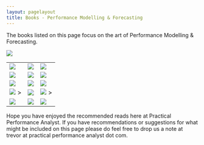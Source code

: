 ```yaml
---
layout: pagelayout
title: Books - Performance Modelling & Forecasting
---
```


The books listed on this page focus on the art of Performance Modelling & Forecasting. 

<table>
<tr>
<td>
<a target="_blank"  href="https://www.amazon.com/gp/product/0471503363/ref=as_li_tl?ie=UTF8&camp=1789&creative=9325&creativeASIN=0471503363&linkCode=as2&tag=practperfoana-20&linkId=36e18044b65b9f47e1f221fe6b270ce9"><img border="0" src="//ws-na.amazon-adsystem.com/widgets/q?_encoding=UTF8&MarketPlace=US&ASIN=0471503363&ServiceVersion=20070822&ID=AsinImage&WS=1&Format=_SL250_&tag=practperfoana-20" ></a><img src="//ir-na.amazon-adsystem.com/e/ir?t=practperfoana-20&l=am2&o=1&a=0471503363" width="1" height="1" border="0" alt="" style="border:none !important; margin:0px !important;" />
</td>
<td>
<a target="_blank"  href="https://www.amazon.com/gp/product/3642225829/ref=as_li_tl?ie=UTF8&camp=1789&creative=9325&creativeASIN=3642225829&linkCode=as2&tag=practperfoana-20&linkId=e7efafb43554eb06d20a6cccbc04c9f4"><img border="0" src="//ws-na.amazon-adsystem.com/widgets/q?_encoding=UTF8&MarketPlace=US&ASIN=3642225829&ServiceVersion=20070822&ID=AsinImage&WS=1&Format=_SL250_&tag=practperfoana-20" ></a><img src="//ir-na.amazon-adsystem.com/e/ir?t=practperfoana-20&l=am2&o=1&a=3642225829" width="1" height="1" border="0" alt="" style="border:none !important; margin:0px !important;" />
</td>
<td>
<a target="_blank"  href="https://www.amazon.com/gp/product/059512674X/ref=as_li_tl?ie=UTF8&camp=1789&creative=9325&creativeASIN=059512674X&linkCode=as2&tag=practperfoana-20&linkId=a2e36480ba4a59a686c388c23a957cbd"><img border="0" src="//ws-na.amazon-adsystem.com/widgets/q?_encoding=UTF8&MarketPlace=US&ASIN=059512674X&ServiceVersion=20070822&ID=AsinImage&WS=1&Format=_SL250_&tag=practperfoana-20" ></a><img src="//ir-na.amazon-adsystem.com/e/ir?t=practperfoana-20&l=am2&o=1&a=059512674X" width="1" height="1" border="0" alt="" style="border:none !important; margin:0px !important;" />
</td>
</tr>

<tr>
<td>
<a target="_blank"  href="https://www.amazon.com/gp/product/0130906735/ref=as_li_tl?ie=UTF8&camp=1789&creative=9325&creativeASIN=0130906735&linkCode=as2&tag=practperfoana-20&linkId=aea2b8b0d24f132aefa40d4e1b7a28e5"><img border="0" src="//ws-na.amazon-adsystem.com/widgets/q?_encoding=UTF8&MarketPlace=US&ASIN=0130906735&ServiceVersion=20070822&ID=AsinImage&WS=1&Format=_SL250_&tag=practperfoana-20" ></a><img src="//ir-na.amazon-adsystem.com/e/ir?t=practperfoana-20&l=am2&o=1&a=0130906735" width="1" height="1" border="0" alt="" style="border:none !important; margin:0px !important;" />
</td>
<td>
<a target="_blank"  href="https://www.amazon.com/gp/product/1555582605/ref=as_li_tl?ie=UTF8&camp=1789&creative=9325&creativeASIN=1555582605&linkCode=as2&tag=practperfoana-20&linkId=55125fad26fa28b21295138bf1cb6a23"><img border="0" src="//ws-na.amazon-adsystem.com/widgets/q?_encoding=UTF8&MarketPlace=US&ASIN=1555582605&ServiceVersion=20070822&ID=AsinImage&WS=1&Format=_SL250_&tag=practperfoana-20" ></a><img src="//ir-na.amazon-adsystem.com/e/ir?t=practperfoana-20&l=am2&o=1&a=1555582605" width="1" height="1" border="0" alt="" style="border:none !important; margin:0px !important;" />
</td>
<td>
<a target="_blank"  href="https://www.amazon.com/gp/product/1590598024/ref=as_li_tl?ie=UTF8&camp=1789&creative=9325&creativeASIN=1590598024&linkCode=as2&tag=practperfoana-20&linkId=77ecd90c778479c25fb135774076e22d"><img border="0" src="//ws-na.amazon-adsystem.com/widgets/q?_encoding=UTF8&MarketPlace=US&ASIN=1590598024&ServiceVersion=20070822&ID=AsinImage&WS=1&Format=_SL250_&tag=practperfoana-20" ></a><img src="//ir-na.amazon-adsystem.com/e/ir?t=practperfoana-20&l=am2&o=1&a=1590598024" width="1" height="1" border="0" alt="" style="border:none !important; margin:0px !important;" />
</td>
</tr>

<tr>
<td>
<a target="_blank"  href="https://www.amazon.com/gp/product/0470462531/ref=as_li_tl?ie=UTF8&camp=1789&creative=9325&creativeASIN=0470462531&linkCode=as2&tag=practperfoana-20&linkId=9e73356b0f4d406f025c5748b047531d"><img border="0" src="//ws-na.amazon-adsystem.com/widgets/q?_encoding=UTF8&MarketPlace=US&ASIN=0470462531&ServiceVersion=20070822&ID=AsinImage&WS=1&Format=_SL250_&tag=practperfoana-20" ></a><img src="//ir-na.amazon-adsystem.com/e/ir?t=practperfoana-20&l=am2&o=1&a=0470462531" width="1" height="1" border="0" alt="" style="border:none !important; margin:0px !important;" />
</td>
<td>
<a target="_blank"  href="https://www.amazon.com/gp/product/1107027500/ref=as_li_tl?ie=UTF8&camp=1789&creative=9325&creativeASIN=1107027500&linkCode=as2&tag=practperfoana-20&linkId=726dac8c6a1eda2dd74fbada573f581f"><img border="0" src="//ws-na.amazon-adsystem.com/widgets/q?_encoding=UTF8&MarketPlace=US&ASIN=1107027500&ServiceVersion=20070822&ID=AsinImage&WS=1&Format=_SL250_&tag=practperfoana-20" ></a><img src="//ir-na.amazon-adsystem.com/e/ir?t=practperfoana-20&l=am2&o=1&a=1107027500" width="1" height="1" border="0" alt="" style="border:none !important; margin:0px !important;" />
</td>
<td>
<a target="_blank"  href="https://www.amazon.com/gp/product/0691140626/ref=as_li_tl?ie=UTF8&camp=1789&creative=9325&creativeASIN=0691140626&linkCode=as2&tag=practperfoana-20&linkId=9e71aa108f51e0f0ac0bd9105c5dad02"><img border="0" src="//ws-na.amazon-adsystem.com/widgets/q?_encoding=UTF8&MarketPlace=US&ASIN=0691140626&ServiceVersion=20070822&ID=AsinImage&WS=1&Format=_SL250_&tag=practperfoana-20" ></a><img src="//ir-na.amazon-adsystem.com/e/ir?t=practperfoana-20&l=am2&o=1&a=0691140626" width="1" height="1" border="0" alt="" style="border:none !important; margin:0px !important;" />
</td>
</tr>
<a target="_blank"  href="https://www.amazon.com/gp/product/0321833821/ref=as_li_tl?ie=UTF8&camp=1789&creative=9325&creativeASIN=0321833821&linkCode=as2&tag=practperfoana-20&linkId=e8972f8b8efbf9ef703784573a6bf583"><img border="0" src="//ws-na.amazon-adsystem.com/widgets/q?_encoding=UTF8&MarketPlace=US&ASIN=0321833821&ServiceVersion=20070822&ID=AsinImage&WS=1&Format=_SL250_&tag=practperfoana-20" ></a><img src="//ir-na.amazon-adsystem.com/e/ir?t=practperfoana-20&l=am2&o=1&a=0321833821" width="1" height="1" border="0" alt="" style="border:none !important; margin:0px !important;" />
<tr>
<td
<a target="_blank"  href="https://www.amazon.com/gp/product/0471491101/ref=as_li_tl?ie=UTF8&camp=1789&creative=9325&creativeASIN=0471491101&linkCode=as2&tag=practperfoana-20&linkId=53a4b9d244b9500098bf3e36b037a8f1"><img border="0" src="//ws-na.amazon-adsystem.com/widgets/q?_encoding=UTF8&MarketPlace=US&ASIN=0471491101&ServiceVersion=20070822&ID=AsinImage&WS=1&Format=_SL250_&tag=practperfoana-20" ></a><img src="//ir-na.amazon-adsystem.com/e/ir?t=practperfoana-20&l=am2&o=1&a=0471491101" width="1" height="1" border="0" alt="" style="border:none !important; margin:0px !important;" />
></td>
<td>
<a target="_blank"  href="https://www.amazon.com/gp/product/047149111X/ref=as_li_tl?ie=UTF8&camp=1789&creative=9325&creativeASIN=047149111X&linkCode=as2&tag=practperfoana-20&linkId=1877bf673e58589b62252a88778752ba"><img border="0" src="//ws-na.amazon-adsystem.com/widgets/q?_encoding=UTF8&MarketPlace=US&ASIN=047149111X&ServiceVersion=20070822&ID=AsinImage&WS=1&Format=_SL250_&tag=practperfoana-20" ></a><img src="//ir-na.amazon-adsystem.com/e/ir?t=practperfoana-20&l=am2&o=1&a=047149111X" width="1" height="1" border="0" alt="" style="border:none !important; margin:0px !important;" />
</td>
<td
<a target="_blank"  href="https://www.amazon.com/gp/product/0471555681/ref=as_li_tl?ie=UTF8&camp=1789&creative=9325&creativeASIN=0471555681&linkCode=as2&tag=practperfoana-20&linkId=cd8266d8420845032931dfa8f9acdf06"><img border="0" src="//ws-na.amazon-adsystem.com/widgets/q?_encoding=UTF8&MarketPlace=US&ASIN=0471555681&ServiceVersion=20070822&ID=AsinImage&WS=1&Format=_SL250_&tag=practperfoana-20" ></a><img src="//ir-na.amazon-adsystem.com/e/ir?t=practperfoana-20&l=am2&o=1&a=0471555681" width="1" height="1" border="0" alt="" style="border:none !important; margin:0px !important;" />
></td>
</tr>


<tr>
<td>
<a target="_blank"  href="https://www.amazon.com/gp/product/0471170836/ref=as_li_tl?ie=UTF8&camp=1789&creative=9325&creativeASIN=0471170836&linkCode=as2&tag=practperfoana-20&linkId=52c62f10c714e58933d899dc1e81392e"><img border="0" src="//ws-na.amazon-adsystem.com/widgets/q?_encoding=UTF8&MarketPlace=US&ASIN=0471170836&ServiceVersion=20070822&ID=AsinImage&WS=1&Format=_SL250_&tag=practperfoana-20" ></a><img src="//ir-na.amazon-adsystem.com/e/ir?t=practperfoana-20&l=am2&o=1&a=0471170836" width="1" height="1" border="0" alt="" style="border:none !important; margin:0px !important;" />
</td>
<td>
<a target="_blank"  href="https://www.amazon.com/gp/product/8126546387/ref=as_li_tl?ie=UTF8&camp=1789&creative=9325&creativeASIN=8126546387&linkCode=as2&tag=practperfoana-20&linkId=fc3a853e5cd83d1a2bc770a3ca74e7b4"><img border="0" src="//ws-na.amazon-adsystem.com/widgets/q?_encoding=UTF8&MarketPlace=US&ASIN=8126546387&ServiceVersion=20070822&ID=AsinImage&WS=1&Format=_SL250_&tag=practperfoana-20" ></a><img src="//ir-na.amazon-adsystem.com/e/ir?t=practperfoana-20&l=am2&o=1&a=8126546387" width="1" height="1" border="0" alt="" style="border:none !important; margin:0px !important;" />
</td>
<td>
<a target="_blank"  href="https://www.amazon.com/gp/product/1555582605/ref=as_li_tl?ie=UTF8&camp=1789&creative=9325&creativeASIN=1555582605&linkCode=as2&tag=practperfoana-20&linkId=87452c04ebe2a8dffc5696db95a962e7"><img border="0" src="//ws-na.amazon-adsystem.com/widgets/q?_encoding=UTF8&MarketPlace=US&ASIN=1555582605&ServiceVersion=20070822&ID=AsinImage&WS=1&Format=_SL250_&tag=practperfoana-20" ></a><img src="//ir-na.amazon-adsystem.com/e/ir?t=practperfoana-20&l=am2&o=1&a=1555582605" width="1" height="1" border="0" alt="" style="border:none !important; margin:0px !important;" />
</td>
</tr>

</table>


Hope you have enjoyed the recommended reads here at Practical Performance Analyst. If you have recommendations or suggestions for what might be included on this page please do feel free to drop us a note at trevor at practical performance analyst dot com.

